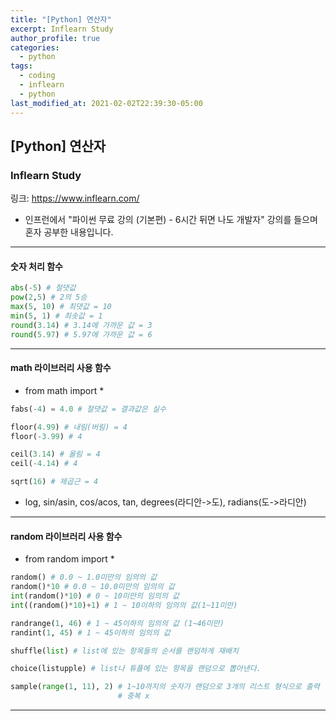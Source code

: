 ```yaml
---
title: "[Python] 연산자"
excerpt: Inflearn Study
author_profile: true
categories: 
  - python
tags:
  - coding
  - inflearn
  - python
last_modified_at: 2021-02-02T22:39:30-05:00
---
```




## [Python] 연산자



### Inflearn Study

링크: <https://www.inflearn.com/>

* 인프런에서 "파이썬 무료 강의 (기본편) - 6시간 뒤면 나도 개발자" 강의를 들으며 혼자 공부한 내용입니다.

***

#### 숫자 처리 함수

```python
abs(-5) # 절댓값
pow(2,5) # 2의 5승
max(5, 10) # 최댓값 = 10
min(5, 1) # 최솟값 = 1
round(3.14) # 3.14에 가까운 값 = 3
round(5.97) # 5.97에 가까운 값 = 6
```

***

#### math 라이브러리 사용 함수

* from math import *

```python
fabs(-4) = 4.0 # 절댓값 = 결과값은 실수

floor(4.99) # 내림(버림) = 4 
floor(-3.99) # 4

ceil(3.14) # 올림 = 4
ceil(-4.14) # 4

sqrt(16) # 제곱근 = 4
```

* log, sin/asin, cos/acos, tan, degrees(라디안->도), radians(도->라디안)

***

#### random 라이브러리 사용 함수

* from random import *

```python
random() # 0.0 ~ 1.0미만의 임의의 값
random()*10 # 0.0 ~ 10.0미만의 임의의 값
int(random()*10) # 0 ~ 10미만의 임의의 값
int((random()*10)+1) # 1 ~ 10이하의 임의의 값(1~11미만)

randrange(1, 46) # 1 ~ 45이하의 임의의 값 (1~46미만)
randint(1, 45) # 1 ~ 45이하의 임의의 값

shuffle(list) # list에 있는 항목들의 순서를 랜덤하게 재배치

choice(listupple) # list나 튜플에 있는 항목을 랜덤으로 뽑아낸다. 

sample(range(1, 11), 2) # 1~10까지의 숫자가 랜덤으로 3개의 리스트 형식으로 출력
						# 중복 x
```

***

